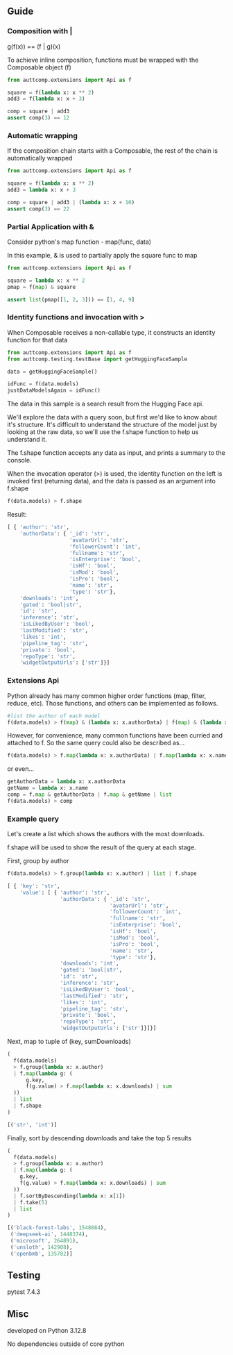 ## Guide

### Composition with |

g(f(x)) == (f | g)(x)

To achieve inline composition, functions must be wrapped with the Composable object (f)

```python
from auttcomp.extensions import Api as f

square = f(lambda x: x ** 2)
add3 = f(lambda x: x + 3)

comp = square | add3
assert comp(3) == 12
```

### Automatic wrapping

If the composition chain starts with a Composable, the rest of the chain is automatically wrapped

```python
from auttcomp.extensions import Api as f

square = f(lambda x: x ** 2)
add3 = lambda x: x + 3

comp = square | add3 | (lambda x: x + 10)
assert comp(3) == 22
```

### Partial Application with &

Consider python's map function - map(func, data)

In this example, & is used to partially apply the square func to map

```python
from auttcomp.extensions import Api as f

square = lambda x: x ** 2
pmap = f(map) & square

assert list(pmap([1, 2, 3])) == [1, 4, 9]
```

### Identity functions and invocation with >

When Composable receives a non-callable type, it constructs an identity function for that data

```python
from auttcomp.extensions import Api as f
from auttcomp.testing.testBase import getHuggingFaceSample

data = getHuggingFaceSample()

idFunc = f(data.models)
justDataModelsAgain = idFunc()
```

The data in this sample is a search result from the Hugging Face api. 

We'll explore the data with a query soon, but first we'd like to know about it's structure. It's difficult to understand the structure of the model just by looking at the raw data, so we'll use the f.shape function to help us understand it.

The f.shape function accepts any data as input, and prints a summary to the console.

When the invocation operator (>) is used, the identity function on the left is invoked first (returning data), and the data is passed as an argument into f.shape

```python
f(data.models) > f.shape
```

Result:

```python
[ { 'author': 'str',
    'authorData': { '_id': 'str',
                    'avatarUrl': 'str',
                    'followerCount': 'int',
                    'fullname': 'str',
                    'isEnterprise': 'bool',
                    'isHf': 'bool',
                    'isMod': 'bool',
                    'isPro': 'bool',
                    'name': 'str',
                    'type': 'str'},
    'downloads': 'int',
    'gated': 'bool|str',
    'id': 'str',
    'inference': 'str',
    'isLikedByUser': 'bool',
    'lastModified': 'str',
    'likes': 'int',
    'pipeline_tag': 'str',
    'private': 'bool',
    'repoType': 'str',
    'widgetOutputUrls': ['str']}]
```

### Extensions Api

Python already has many common higher order functions (map, filter, reduce, etc). Those functions, and others can be implemented as follows.

```python
#list the author of each model
f(data.models) > f(map) & (lambda x: x.authorData) | f(map) & (lambda x: x.name) | list
```

However, for convenience, many common functions have been curried and attached to f. So the same query could also be described as...

```python
f(data.models) > f.map(lambda x: x.authorData) | f.map(lambda x: x.name) | list
```

or even...

```python
getAuthorData = lambda x: x.authorData
getName = lambda x: x.name
comp = f.map & getAuthorData | f.map & getName | list
f(data.models) > comp
```

### Example query

Let's create a list which shows the authors with the most downloads.

f.shape will be used to show the result of the query at each stage.

First, group by author

```python
f(data.models) > f.group(lambda x: x.author) | list | f.shape
```
```python
[ { 'key': 'str',
    'value': [ { 'author': 'str',
                 'authorData': { '_id': 'str',
                                 'avatarUrl': 'str',
                                 'followerCount': 'int',
                                 'fullname': 'str',
                                 'isEnterprise': 'bool',
                                 'isHf': 'bool',
                                 'isMod': 'bool',
                                 'isPro': 'bool',
                                 'name': 'str',
                                 'type': 'str'},
                 'downloads': 'int',
                 'gated': 'bool|str',
                 'id': 'str',
                 'inference': 'str',
                 'isLikedByUser': 'bool',
                 'lastModified': 'str',
                 'likes': 'int',
                 'pipeline_tag': 'str',
                 'private': 'bool',
                 'repoType': 'str',
                 'widgetOutputUrls': ['str']}]}]
```

Next, map to tuple of (key, sumDownloads)

```python
(
  f(data.models)
  > f.group(lambda x: x.author)
  | f.map(lambda g: (
      g.key,
      f(g.value) > f.map(lambda x: x.downloads) | sum
  ))
  | list 
  | f.shape
)
```
```python
[('str', 'int')]
```

Finally, sort by descending downloads and take the top 5 results

```python
(
  f(data.models)
  > f.group(lambda x: x.author)
  | f.map(lambda g: (
    g.key,
    f(g.value) > f.map(lambda x: x.downloads) | sum
  ))
  | f.sortByDescending(lambda x: x[1])
  | f.take(5)
  | list
)
```
```python
[('black-forest-labs', 1548084),
 ('deepseek-ai', 1448374),
 ('microsoft', 264891),
 ('unsloth', 142908),
 ('openbmb', 135782)]
```

## Testing
pytest 7.4.3

## Misc
developed on Python 3.12.8

No dependencies outside of core python
